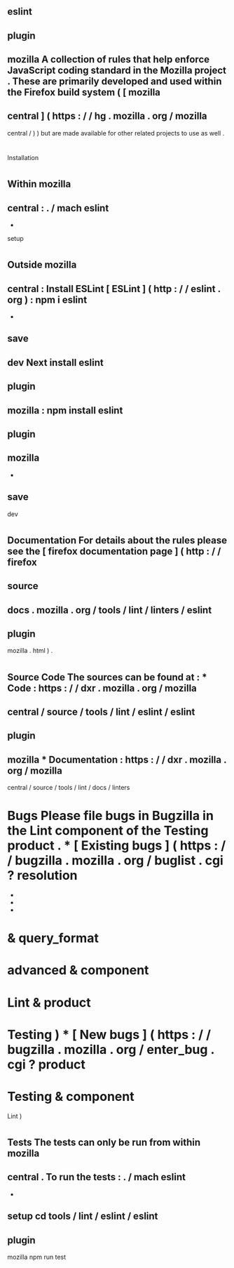 #
eslint
-
plugin
-
mozilla
A
collection
of
rules
that
help
enforce
JavaScript
coding
standard
in
the
Mozilla
project
.
These
are
primarily
developed
and
used
within
the
Firefox
build
system
(
[
mozilla
-
central
]
(
https
:
/
/
hg
.
mozilla
.
org
/
mozilla
-
central
/
)
)
but
are
made
available
for
other
related
projects
to
use
as
well
.
#
#
Installation
#
#
#
Within
mozilla
-
central
:
.
/
mach
eslint
-
-
setup
#
#
#
Outside
mozilla
-
central
:
Install
ESLint
[
ESLint
]
(
http
:
/
/
eslint
.
org
)
:
npm
i
eslint
-
-
save
-
dev
Next
install
eslint
-
plugin
-
mozilla
:
npm
install
eslint
-
plugin
-
mozilla
-
-
save
-
dev
#
#
Documentation
For
details
about
the
rules
please
see
the
[
firefox
documentation
page
]
(
http
:
/
/
firefox
-
source
-
docs
.
mozilla
.
org
/
tools
/
lint
/
linters
/
eslint
-
plugin
-
mozilla
.
html
)
.
#
#
Source
Code
The
sources
can
be
found
at
:
*
Code
:
https
:
/
/
dxr
.
mozilla
.
org
/
mozilla
-
central
/
source
/
tools
/
lint
/
eslint
/
eslint
-
plugin
-
mozilla
*
Documentation
:
https
:
/
/
dxr
.
mozilla
.
org
/
mozilla
-
central
/
source
/
tools
/
lint
/
docs
/
linters
#
#
Bugs
Please
file
bugs
in
Bugzilla
in
the
Lint
component
of
the
Testing
product
.
*
[
Existing
bugs
]
(
https
:
/
/
bugzilla
.
mozilla
.
org
/
buglist
.
cgi
?
resolution
=
-
-
-
&
query_format
=
advanced
&
component
=
Lint
&
product
=
Testing
)
*
[
New
bugs
]
(
https
:
/
/
bugzilla
.
mozilla
.
org
/
enter_bug
.
cgi
?
product
=
Testing
&
component
=
Lint
)
#
#
Tests
The
tests
can
only
be
run
from
within
mozilla
-
central
.
To
run
the
tests
:
.
/
mach
eslint
-
-
setup
cd
tools
/
lint
/
eslint
/
eslint
-
plugin
-
mozilla
npm
run
test
